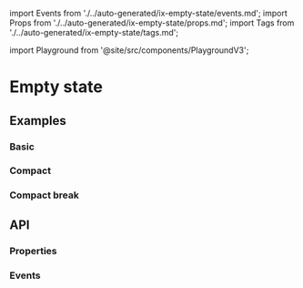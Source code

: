 import Events from './../auto-generated/ix-empty-state/events.md';
import Props from './../auto-generated/ix-empty-state/props.md';
import Tags from './../auto-generated/ix-empty-state/tags.md';

import Playground from '@site/src/components/PlaygroundV3';

# Empty state

<Tags />

## Examples

### Basic

<Playground
  name="empty-state" 
  height="16rem"
  examplesByName>
</Playground>

### Compact

<Playground
  name="empty-state-compact"
  examplesByName>
</Playground>

### Compact break

<Playground
  name="empty-state-compact-break"
  examplesByName>
</Playground>

## API

### Properties

<Props />

### Events

<Events />
